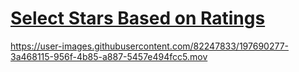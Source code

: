 # [Select Stars Based on Ratings](https://frontendella.github.io/Select-Stars-Based-on-Ratings/)

https://user-images.githubusercontent.com/82247833/197690277-3a468115-956f-4b85-a887-5457e494fcc5.mov

